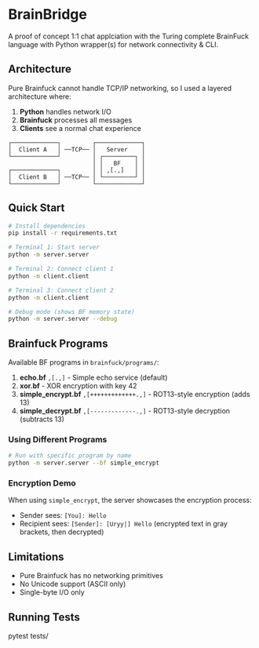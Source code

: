 # BrainBridge

A proof of concept 1:1 chat applciation with the Turing complete BrainFuck language with Python wrapper(s) for network connectivity & CLI.

## Architecture

Pure Brainfuck cannot handle TCP/IP networking, so I used a layered architecture where:

1. **Python** handles network I/O
2. **Brainfuck** processes all messages
3. **Clients** see a normal chat experience

```
┌─────────────┐         ┌─────────────┐
│  Client A   │ ──TCP── │   Server    │
└─────────────┘         │ ┌─────────┐ │
                        │ │   BF    │ │
┌─────────────┐         │ │ ,[.,]   │ │
│  Client B   │ ──TCP── │ └─────────┘ │
└─────────────┘         └─────────────┘
```

## Quick Start

```bash
# Install dependencies
pip install -r requirements.txt

# Terminal 1: Start server
python -m server.server

# Terminal 2: Connect client 1
python -m client.client

# Terminal 3: Connect client 2
python -m client.client

# Debug mode (shows BF memory state)
python -m server.server --debug
```

## Brainfuck Programs

Available BF programs in `brainfuck/programs/`:

1. **echo.bf** `,[.,]` - Simple echo service (default)
2. **xor.bf** - XOR encryption with key 42
3. **simple_encrypt.bf** `,[+++++++++++++.,]` - ROT13-style encryption (adds 13)
4. **simple_decrypt.bf** `,[-------------.,]` - ROT13-style decryption (subtracts 13)

### Using Different Programs

```bash
# Run with specific program by name
python -m server.server --bf simple_encrypt
```

### Encryption Demo

When using `simple_encrypt`, the server showcases the encryption process:
- Sender sees: `[You]: Hello`
- Recipient sees: `[Sender]: [Uryy|] Hello` (encrypted text in gray brackets, then decrypted)

## Limitations

- Pure Brainfuck has no networking primitives
- No Unicode support (ASCII only)
- Single-byte I/O only

## Running Tests
pytest tests/